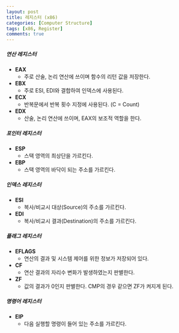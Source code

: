 ```yaml
---
layout: post
title: 레지스터 (x86)
categories: [Computer Structure]
tags: [x86, Register]
comments: true
---
```


##### 연산 레지스터

- **EAX** 
  - 주로 산술, 논리 연산에 쓰이며 함수의 리턴 값을 저장한다.
- **EBX** 
  - 주로 ESI, EDI와 결합하여 인덱스에 사용된다.
- **ECX** 
  - 반복문에서 반복 횟수 지정에 사용된다. (C = Count)
- **EDX** 
  - 산술, 논리 연산에 쓰이며, EAX의 보조적 역할을 한다.

##### 포인터 레지스터

- **ESP** 
  - 스택 영역의 최상단을 가르킨다.
- **EBP**
  - 스택 영역의 바닥이 되는 주소를 가르킨다.

##### 인덱스 레지스터

- **ESI**
  - 복사/비교시 대상(Source)의 주소를 가르킨다.
- **EDI**
  - 복사/비교시 결과(Destination)의 주소를 가르킨다.

##### 플래그 레지스터

- **EFLAGS**
  - 연산의 결과 및 시스템 제어를 위한 정보가 저장되어 있다.
- **CF**
  - 연산 결과의 자리수 변화가 발생하였는지 판별한다.
- **ZF**
  - 값의 결과가 0인지 판별한다. CMP의 경우 같으면 ZF가 켜지게 된다.

##### 명령어 레지스터

- **EIP** 
  - 다음 실행할 명령이 들어 있는 주소를 가르킨다.